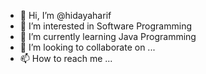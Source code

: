 - 👋 Hi, I’m @hidayaharif
- 👀 I’m interested in Software Programming
- 🌱 I’m currently learning Java Programming
- 💞️ I’m looking to collaborate on ...
- 📫 How to reach me ...

<!---
hidayaharif/hidayaharif is a ✨ special ✨ repository because its `README.md` (this file) appears on your GitHub profile.
You can click the Preview link to take a look at your changes.
--->
